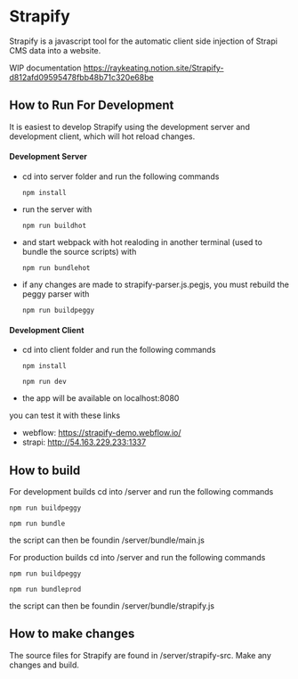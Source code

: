# Strapify

Strapify is a javascript tool for the automatic client side injection of Strapi CMS data into a website.

WIP documentation https://raykeating.notion.site/Strapify-d812afd09595478fbb48b71c320e68be

## How to Run For Development
It is easiest to develop Strapify using the development server and development client, which will hot reload changes.

#### Development Server
  - cd into server folder and run the following commands
    ```shell
    npm install
    ```
  - run the server with 
    ```shell
    npm run buildhot
    ```
  - and start webpack with hot realoding in another terminal (used to bundle the source scripts) with
    ```shell
    npm run bundlehot
    ```
  - if any changes are made to strapify-parser.js.pegjs, you must rebuild the peggy parser with
    ```shell
    npm run buildpeggy
    ```
    
#### Development Client
  - cd into client folder and run the following commands
    ```shell
    npm install
    ```
    ```shell
    npm run dev
    ```
  - the app will be available on localhost:8080
  
  you can test it with these links 
  - webflow: https://strapify-demo.webflow.io/
  - strapi: http://54.163.229.233:1337
  
  
## How to build
For development builds cd into /server and run the following commands
```shell
npm run buildpeggy
```
```shell
npm run bundle
```
the script can then be foundin /server/bundle/main.js

For production builds cd into /server and run the following commands
```shell
npm run buildpeggy
```
```shell
npm run bundleprod
```
the script can then be foundin /server/bundle/strapify.js

## How to make changes
The source files for Strapify are found in /server/strapify-src. Make any changes and build.
